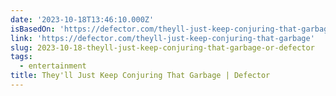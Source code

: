 ```yaml
---
date: '2023-10-18T13:46:10.000Z'
isBasedOn: 'https://defector.com/theyll-just-keep-conjuring-that-garbage'
link: 'https://defector.com/theyll-just-keep-conjuring-that-garbage'
slug: 2023-10-18-theyll-just-keep-conjuring-that-garbage-or-defector
tags:
  - entertainment
title: They'll Just Keep Conjuring That Garbage | Defector
---
```


